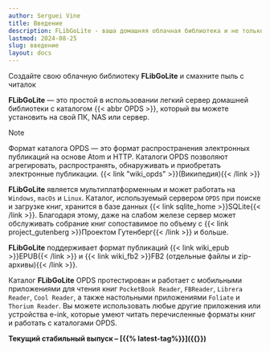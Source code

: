 ```yaml
---
author: Serguei Vine
title: Введение
description: FLibGoLite - ваша домашняя облачная библиотека и не только
lastmod: 2024-08-25
slug: введение
layout: docs
---
```


Создайте свою облачную библиотеку __FLibGoLite__ и смахните пыль с читалок

__FLibGoLite__ — это простой в использовании легкий сервер домашней библиотеки с каталогом {{< abbr OPDS >}}, который вы можете установить на свой ПК, NAS или сервер.  

> [!NOTE]
> Формат каталога OPDS — это формат распространения электронных публикаций на основе Atom и HTTP. Каталоги OPDS позволяют агрегировать, распространять, обнаруживать и приобретать электронные публикации. {{< link "wiki_opds" >}}(Википедия){{< /link >}}

__FLibGoLite__ является мультиплатформенным и может работать на `Windows`, `macOs` и `Linux`. Каталог, используемый сервером `OPDS` при поиске и загрузке книг, хранится в базе данных {{< link sqlite_home >}}SQLite{{< /link >}}. Благодаря этому, даже на слабом железе сервер может обслуживать собрание книг сопоставимое по объему с {{< link project_gutenberg >}}Проектом Гутенберг{{< /link >}} и больше. 

__FLibGoLite__ поддерживает формат публикаций {{< link wiki_epub >}}EPUB{{< /link >}} и {{< link wiki_fb2 >}}FB2 (отдельные файлы и zip-архивы){{< /link >}}.

Каталог __FLibGoLite__ OPDS протестирован и работает с мобильными приложениями для чтения книг `PocketBook Reader`, `FBReader`, `Librera Reader`, `Cool Reader`, а также настольными приложениями `Foliate` и `Thorium Reader`. Вы можете использовать любые другие приложения или устройства e-ink, которые умеют читать перечисленные форматы книг и работать с каталогами OPDS.

__Текущий стабильный выпуск – [{{% latest-tag%}}]({{<ref releases >}})__
